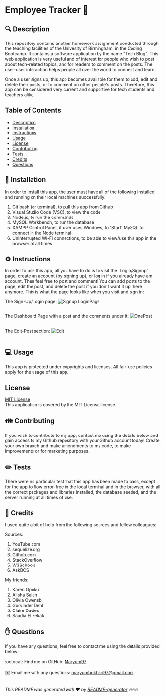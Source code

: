 
<h1 style="align: center;">Employee Tracker 👋</h1>

## 🔍 Description
This repository contains another homework assignment conducted through the teaching facilities of the Univesity of Birmingham, in the Coding Bootcamp. It contains a software application by the name "Tech Blog". This web application is very useful and of interest for people who wish to post about tech-related topics, and for readers to comment on the posts. The user-user interaction helps people all over the world to connect and learn.

Once a user signs up, this app becomes available for them to add, edit and delete their posts, or to comment on other people's posts. Therefore, this app can be considered very current and supportive for tech students and teachers alike.

## Table of Contents
- [Description](#description)
- [Installation](#installation)
- [Instructions](#instructions)
- [Usage](#usage)
- [License](#license)
- [Contributing](#contributing)
- [Tests](#tests)
- [Credits](#credits)
- [Questions](#questions)

## 💾 Installation
In order to install this app, the user must have all of the following installed and running on their local machines successfully:

1. Git bash (or terminal), to pull this app from Github
2. Visual Studio Code (VSC), to view the code
3. Node.js, to run the commands
4. MySQL Workbench, to run the database
5. XAMPP Control Panel, if user uses Windows, to 'Start' MySQL to connect in the Node terminal
6. Uninterrupted Wi-Fi connections, to be able to view/use this app in the browser at all times

## ⚙️ Instructions
In order to use this app, all you have to do is to visit the 'Login/Signup' page, create an account (by signing up), or log in if you already have am account. Then feel free to post and comment! You can add posts to the page, edit the post, and delete the post if you don't want it up there anymore. This is what the page looks like when you visit and sign in:

The Sign-Up/Login page:
![Signup LoginPage](https://user-images.githubusercontent.com/73832871/112766471-d524db80-9009-11eb-80f7-db750058e943.png)<br><br>

The Dashboard Page with a post and the comments under it:
![OnePost](https://user-images.githubusercontent.com/73832871/112766472-d6560880-9009-11eb-9650-a9863484d5aa.png)<br><br>

The Edit-Post section:
![Edit](https://user-images.githubusercontent.com/73832871/112766473-d6ee9f00-9009-11eb-8e36-562288c72256.png)<br><br>

## 💻 Usage
This app is protected under copyrights and licenses. All fair-use policies apply for the usage of this app.

## License
<a href="https://github.com/Maryum97/Note_Taker_2021/blob/main/LICENSE">MIT License</a>
<br />
This application is covered by the MIT License license. 

## 👪 Contributing
If you wish to contribute to my app, contact me using the details below and gain access to my Github repository with your Github account today! Create your own branch and make amendments to my code, to make improvements or for marketing purposes.

## ✏️ Tests
There were no particular test that this app has been made to pass, except for the app to flow error-free in the local terminal and in the browser, with all the correct packages and libraries installed, the database seeded, and the server running at all times of use.

## 💐 Credits
I used quite a bit of help from the following sources and fellow colleagues:

Sources:
1. YouTube.com
2. sequelize.org
3. Github.com
4. StackOverflow
5. W3Schools
6. AskBCS

My friends:
1. Karen Opoku
2. Alisha Saleh
3. Olivia Owensb
4. Gurvinder Dehl
5. Claire Davies
6. Saadia El Fekak


## ✋ Questions
If you have any questions, feel free to contact me using the details provided below:<br />
<br />
:octocat: Find me on GitHub: [Maryum97](https://github.com/Maryum97)<br />
<br />
✉️ Email me with any questions: maryumbokhari97@gmail.com<br /><br />

_This README was generated with ❤️ by [README-generator](https://github.com/jpd61/README-generator) 🔥🔥🔥_